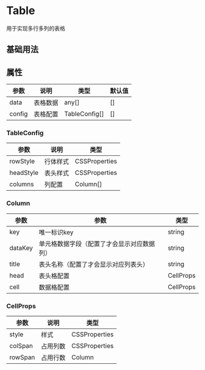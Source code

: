 # Table

用于实现多行多列的表格

## 基础用法

<demo vue="components/table/base.vue" />

## 属性

| 参数   | 说明     | 类型          | 默认值 |
| ------ | -------- | ------------- | ------ |
| data   | 表格数据 | any[]         | []     |
| config | 表格配置 | TableConfig[] | []     |

### TableConfig

| 参数      | 说明     | 类型          |
| --------- | -------- | ------------- |
| rowStyle  | 行体样式 | CSSProperties |
| headStyle | 表头样式 | CSSProperties |
| columns   | 列配置   | Column[]      |

### Column

| 参数    | 参数                                       | 类型      |
| ------- | ------------------------------------------ | --------- |
| key     | 唯一标识key                                | string    |
| dataKey | 单元格数据字段（配置了才会显示对应数据列） | string    |
| title   | 表头名称（配置了才会显示对应列表头）       | string    |
| head    | 表头格配置                                 | CellProps |
| cell    | 数据格配置                                 | CellProps |

### CellProps

| 参数    | 说明     | 类型          |
| ------- | -------- | ------------- |
| style   | 样式     | CSSProperties |
| colSpan | 占用列数 | CSSProperties |
| rowSpan | 占用行数 | Column        |
